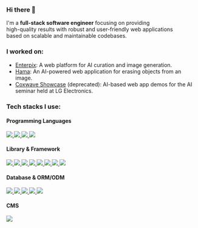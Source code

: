 ### Hi there 👋

I'm a **full-stack software engineer** focusing on providing<br />
high-quality results with robust and user-friendly web applications<br />
based on scalable and maintainable codebases.

### I worked on:

- [Enterpix](https://www.enterpix.app/): A web platform for AI curation and image generation.
- [Hama](https://www.hama.app/): An AI-powered web application for erasing objects from an image.
- [Coxwave Showcase](https://showcase.coxwave.app/) (deprecated): AI-based web app demos for the AI seminar held at LG Electronics.

### Tech stacks I use:

#### Programming Languages
<a href="https://www.typescriptlang.org/" target="_blank">
  <img src="https://img.shields.io/badge/TypeScript-3178C6?style=for-the-badge&logo=TypeScript&logoColor=ffffff"/>
</a>
<a href="https://developer.mozilla.org/en-US/docs/Web/JavaScript" target="_blank">
  <img src="https://img.shields.io/badge/JavaScript-F7DF1E?style=for-the-badge&logo=JavaScript&logoColor=333333"/>
</a>
<a href="https://developer.mozilla.org/en-US/docs/Web/HTML" target="_blank">
  <img src="https://img.shields.io/badge/HTML5-E34F26?style=for-the-badge&logo=HTML5&logoColor=ffffff"/>
</a>
<a href="https://developer.mozilla.org/en-US/docs/Web/CSS" target="_blank">
  <img src="https://img.shields.io/badge/CSS3-1572B6?style=for-the-badge&logo=CSS3&logoColor=ffffff"/>
</a>

#### Library & Framework
<a href="https://react.dev/" target="_blank">
  <img src="https://img.shields.io/badge/React-61DAFB?style=for-the-badge&logo=React&logoColor=333333"/>
</a>
<a href="https://nextjs.org/" target="_blank">
  <img src="https://img.shields.io/badge/Next.js-000000?style=for-the-badge&logo=Next.js&logoColor=ffffff"/>
</a>
<a href="https://tailwindcss.com/" target="_blank">
  <img src="https://img.shields.io/badge/Tailwind%20CSS-06B6D4?style=for-the-badge&logo=Tailwind%20CSS&logoColor=ffffff"/>
</a>
<a href="https://nodejs.org/en" target="_blank">
  <img src="https://img.shields.io/badge/Node.js-43853D?style=for-the-badge&logo=node.js&logoColor=white"/>
</a>
<a href="https://expressjs.com/" target="_blank">
  <img src="https://img.shields.io/badge/Express-000000?style=for-the-badge&logo=express&logoColor=ffffff"/>
</a>
<a href="https://jestjs.io/" target="_blank">
  <img src="https://img.shields.io/badge/Jest-C21325?style=for-the-badge&logo=jest&logoColor=ffffff"/>
</a>
<a href="https://testing-library.com/" target="_blank">
  <img src="https://img.shields.io/badge/Testing%20Library-E33332?style=for-the-badge&logo=Testing%20Library&logoColor=ffffff"/>
</a>
<a href="https://www.cypress.io/" target="_blank">
  <img src="https://img.shields.io/badge/Cypress-69D3A7?style=for-the-badge&logo=Cypress&logoColor=ffffff"/>
</a>

#### Database & ORM/ODM
<a href="https://www.mongodb.com/" target="_blank">
  <img src="https://img.shields.io/badge/MongoDB-47A248?style=for-the-badge&logo=MongoDB&logoColor=ffffff"/>
</a>
<a href="https://mongoosejs.com/" target="_blank">
  <img src="https://img.shields.io/badge/Mongoose-880000?style=for-the-badge&logo=Mongoose&logoColor=ffffff"/>
</a>
<a href="https://www.mysql.com/" target="_blank">
  <img src="https://img.shields.io/badge/MySQL-4479A1?style=for-the-badge&logo=MySQL&logoColor=ffffff"/>
</a>
<a href="https://sequelize.org/" target="_blank">
  <img src="https://img.shields.io/badge/Sequelize-52B0E7?style=for-the-badge&logo=Sequelize&logoColor=ffffff"/>
</a>
<a href="https://www.prisma.io/" target="_blank">
  <img src="https://img.shields.io/badge/Prisma-2D3748?style=for-the-badge&logo=Prisma&logoColor=ffffff"/>
</a>

#### CMS
<a href="https://www.sanity.io/" target="_blank">
  <img src="https://img.shields.io/badge/Sanity-F03E2F?style=for-the-badge&logo=Sanity&logoColor=ffffff"/>
</a>
<!-- <br />
<br />
<p>
  <a href="https://github.com/ysyoo11">
    <img align="center" src="https://github-readme-stats.vercel.app/api/top-langs/?username=ysyoo11&layout=compact&show_icons=true" />
  </a>
</p> -->
